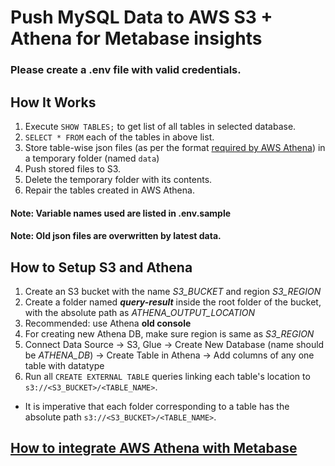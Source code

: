# Push MySQL Data to AWS S3 + Athena for Metabase insights

### Please create a .env file with valid credentials.

## How It Works

<ol>
  <li>
    Execute <code>SHOW TABLES;</code> to get list of all tables in selected database.
  </li>
  <li>
    <code>SELECT * FROM</code> each of the tables in above list.
  </li>
  <li>
    Store table-wise json files (as per the format <a href="https://stackoverflow.com/questions/42034094/store-multiple-elements-in-json-files-in-aws-athena">required by AWS Athena</a>) in a temporary folder (named <code>data</code>)
  </li>
  <li>
    Push stored files to S3.
  </li>
  <li>
    Delete the temporary folder with its contents.
  </li>
  <li>
    Repair the tables created in AWS Athena.
  </li>
</ol>

#### Note: Variable names used are listed in .env.sample

#### Note: Old json files are overwritten by latest data.

## How to Setup S3 and Athena

1. Create an S3 bucket with the name *S3_BUCKET* and region *S3_REGION*
2. Create a folder named ***query-result*** inside the root folder of the bucket, with the absolute path as *ATHENA_OUTPUT_LOCATION*
3. Recommended: use Athena **old console**
4. For creating new Athena DB, make sure region is same as *S3_REGION*
5. Connect Data Source → S3, Glue → Create New Database (name should be *ATHENA_DB*) → Create Table in Athena → Add columns of any one table with datatype
6. Run all `CREATE EXTERNAL TABLE` queries linking each table's location to `s3://<S3_BUCKET>/<TABLE_NAME>`.
* It is imperative that each folder corresponding to a table has the absolute path `s3://<S3_BUCKET>/<TABLE_NAME>`.

## [How to integrate AWS Athena with Metabase](https://github.com/dacort/metabase-athena-driver)
